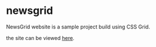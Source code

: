 # newsgrid
NewsGrid website is a sample project build using CSS Grid.

the site can be viewed [here](https://newsgrid.karthikeyank.me).
